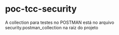 # poc-tcc-security

A collection para testes no POSTMAN está no arquivo security.postman_collection na raiz do projeto